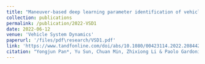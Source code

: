 ```yaml
---
title: "Maneuver-based deep learning parameter identification of vehicle suspensions subjected to performance degradation"
collection: publications
permalink: /publication/2022-VSD1
date: 2022-06-12
venue: 'Vehicle System Dynamics'
paperurl: '/files/pdf\research/VSD1.pdf'
link: 'https://www.tandfonline.com/doi/abs/10.1080/00423114.2022.2084424?journalCode=nvsd20'
citation: "Yongjun Pan*, Yu Sun, Chuan Min, Zhixiong Li & Paolo Gardoni.<br><i>Vehicle System Dynamics</i>"
---
```





